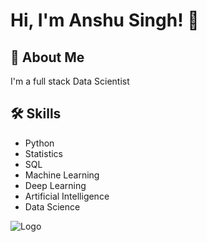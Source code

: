 # Hi, I'm Anshu Singh! 👋


## 🚀 About Me
I'm a full stack Data Scientist


## 🛠 Skills
* Python
* Statistics
* SQL
* Machine Learning
* Deep Learning
* Artificial Intelligence
* Data Science



![Logo](https://github-readme-stats.vercel.app/api?username=AnshuSingh&&show_icons=true&title_color=ffffff&icon_color=bb2acf&text_color=daf7dc&bg_color=151515)


 
